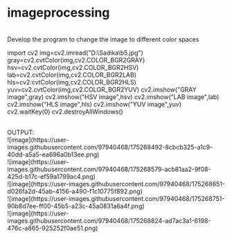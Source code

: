 # imageprocessing

<br>
Develop the program to change the image to different color spaces
<br>

import cv2 
img=cv2.imread("D:\Sadika\\b5.jpg")
gray=cv2.cvtColor(img,cv2.COLOR_BGR2GRAY)
hsv=cv2.cvtColor(img,cv2.COLOR_BGR2HSV)
lab=cv2.cvtColor(img,cv2.COLOR_BGR2LAB)
hls=cv2.cvtColor(img,cv2.COLOR_BGR2HLS)
yuv=cv2.cvtColor(img,cv2.COLOR_BGR2YUV)
cv2.imshow("GRAY image",gray)
cv2.imshow("HSV image",hsv)
cv2.imshow("LAB image",lab)
cv2.imshow("HLS image",hls)
cv2.imshow("YUV image",yuv)
cv2.waitKey(0)
cv2.destroyAllWindows()

<br>
OUTPUT:
<br>
![image](https://user-images.githubusercontent.com/97940468/175268492-8cbcb325-a1c9-40dd-a5a5-ea696a0b13ee.png)<br>
![image](https://user-images.githubusercontent.com/97940468/175268579-acb81aa2-9f08-425d-b17c-ef59a1799ac4.png)<br>
![image](https://user-images.githubusercontent.com/97940468/175268651-d026fa2d-45ab-4156-a490-f1c10775f892.png)<br>
![image](https://user-images.githubusercontent.com/97940468/175268751-90b8d7ee-ff00-45b5-a23c-45a0831a6a4f.png)<br>
![image](https://user-images.githubusercontent.com/97940468/175268824-ad7ac3a1-6198-476c-a865-925252f0ae51.png)<br>
<br>



